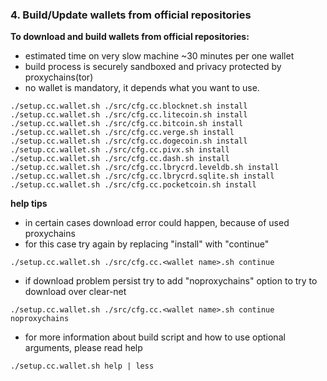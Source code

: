 ### 4. Build/Update wallets from official repositories

**To download and build wallets from official repositories:**
   * estimated time on very slow machine ~30 minutes per one wallet
   * build process is securely sandboxed and privacy protected by proxychains(tor)
   * no wallet is mandatory, it depends what you want to use.
```
./setup.cc.wallet.sh ./src/cfg.cc.blocknet.sh install
./setup.cc.wallet.sh ./src/cfg.cc.litecoin.sh install
./setup.cc.wallet.sh ./src/cfg.cc.bitcoin.sh install
./setup.cc.wallet.sh ./src/cfg.cc.verge.sh install
./setup.cc.wallet.sh ./src/cfg.cc.dogecoin.sh install
./setup.cc.wallet.sh ./src/cfg.cc.pivx.sh install
./setup.cc.wallet.sh ./src/cfg.cc.dash.sh install
./setup.cc.wallet.sh ./src/cfg.cc.lbrycrd.leveldb.sh install
./setup.cc.wallet.sh ./src/cfg.cc.lbrycrd.sqlite.sh install
./setup.cc.wallet.sh ./src/cfg.cc.pocketcoin.sh install
```

**help tips**
   * in certain cases download error could happen, because of used proxychains
   * for this case try again by replacing "install" with "continue"
```
./setup.cc.wallet.sh ./src/cfg.cc.<wallet name>.sh continue
```
   * if download problem persist try to add "noproxychains" option to try to download over clear-net
```
./setup.cc.wallet.sh ./src/cfg.cc.<wallet name>.sh continue noproxychains
```
   * for more information about build script and how to use optional arguments, please read help
```
./setup.cc.wallet.sh help | less
```
